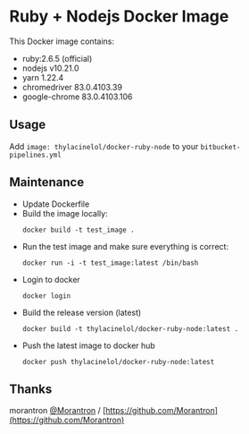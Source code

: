 # Ruby + Nodejs Docker Image

This Docker image contains:
* ruby:2.6.5 (official)
* nodejs v10.21.0
* yarn 1.22.4
* chromedriver 83.0.4103.39
* google-chrome 83.0.4103.106

## Usage

Add `image: thylacinelol/docker-ruby-node` to your `bitbucket-pipelines.yml`

## Maintenance

- Update Dockerfile
- Build the image locally:
  ```
  docker build -t test_image .
  ```
- Run the test image and make sure everything is correct:
  ```
  docker run -i -t test_image:latest /bin/bash
  ```
- Login to docker
  ```
  docker login
  ```
- Build the release version (latest)
  ```
  docker build -t thylacinelol/docker-ruby-node:latest .
  ```
- Push the latest image to docker hub
  ```
  docker push thylacinelol/docker-ruby-node:latest
  ```

## Thanks

morantron [@Morantron](https://twitter.com/Morantron) / [https://github.com/Morantron](https://github.com/Morantron)
